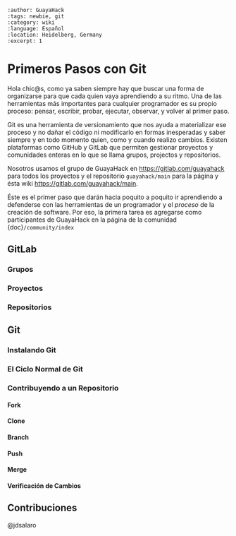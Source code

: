 ```{post} 2023-06-30
:author: GuayaHack
:tags: newbie, git
:category: wiki
:language: Español
:location: Heidelberg, Germany
:excerpt: 1
```

# Primeros Pasos con Git

Hola chic@s, como ya saben siempre hay que buscar una forma de organizarse para que cada quien vaya aprendiendo a su ritmo. Una de las herramientas más importantes para cualquier programador es su propio proceso: pensar, escribir, probar, ejecutar, observar, y volver al primer paso.

Git es una herramienta de versionamiento que nos ayuda a materializar ese proceso y no dañar el código ni modificarlo en formas inesperadas y saber siempre y en todo momento quien, como y cuando realizo cambios. Existen plataformas como GitHub y GitLab que permiten gestionar proyectos y comunidades enteras en lo que se llama grupos, projectos y repositorios.

Nosotros usamos el grupo de GuayaHack en https://gitlab.com/guayahack para todos los proyectos y el repositorio `guayahack/main` para la página y ésta wiki https://gitlab.com/guayahack/main.

Éste es el primer paso que darán hacia poquito a poquito ir aprendiendo a defenderse con las herramientas de un programador y el *proceso* de la creación de software. Por eso, la primera tarea es agregarse como participantes de GuayaHack en la página de la comunidad {doc}`/community/index`


## GitLab

### Grupos

### Proyectos

### Repositorios

## Git

### Instalando Git

### El Ciclo Normal de Git

### Contribuyendo a un Repositorio

#### Fork

#### Clone

#### Branch

#### Push

#### Merge

#### Verificación de Cambios


## Contribuciones 

@jdsalaro
